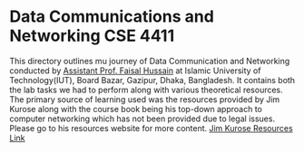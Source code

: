 # Data Communications and Networking CSE 4411

This directory outlines mu journey of Data Communication and Networking conducted by [Assistant Prof. Faisal Hussain](https://www.linkedin.com/in/faisalhussain-scc/) at Islamic University of Technology(IUT), Board Bazar, Gazipur, Dhaka, Bangladesh.
It contains both the lab tasks we had to perform along with various theoretical resources. The primary source of learning used was the resources provided by Jim Kurose along with the course book being his top-down approach to computer networking which has not been provided due to legal issues. Please go to his resources website for more content. [Jim Kurose Resources Link](https://gaia.cs.umass.edu/kurose_ross/index.php)
